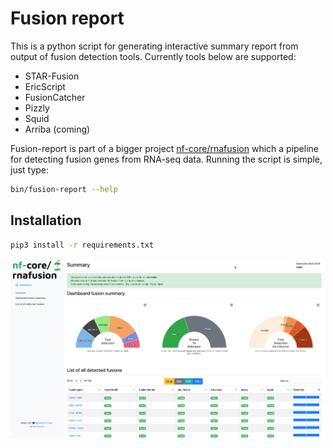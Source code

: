 # Fusion report

This is a python script for generating interactive summary report from output of fusion detection tools.
Currently tools below are supported:

* STAR-Fusion
* EricScript
* FusionCatcher
* Pizzly
* Squid
* Arriba (coming)

Fusion-report is part of a bigger project [nf-core/rnafusion](https://github.com/nf-core/rnafusion) which a pipeline
for detecting fusion genes from RNA-seq data. Running the script is simple, just type:

```bash
bin/fusion-report --help
```

## Installation

```bash
pip3 install -r requirements.txt
```

![Example summary report](docs/images/example-summary-report.png)
